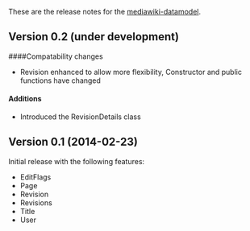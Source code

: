 These are the release notes for the [mediawiki-datamodel](README.md).

## Version 0.2 (under development)

####Compatability  changes

* Revision enhanced to allow more flexibility, Constructor and public functions have changed

#### Additions

* Introduced the RevisionDetails class

## Version 0.1 (2014-02-23)

Initial release with the following features:

* EditFlags
* Page
* Revision
* Revisions
* Title
* User